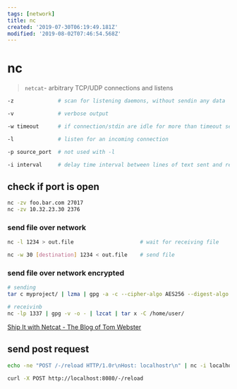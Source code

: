 ```yaml
---
tags: [network]
title: nc
created: '2019-07-30T06:19:49.181Z'
modified: '2019-08-02T07:46:54.568Z'
---
```


# nc

> `netcat`- arbitrary TCP/UDP connections and listens

```sh
-z              # scan for listening daemons, without sendin any data

-v              # verbose output

-w timeout      # if connection/stdin are idle for more than timeout sec, then the connection is silently closed

-l              # listen for an incoming connection

-p source_port  # not used with -l

-i interval     # delay time interval between lines of text sent and received
```

## check if port is open
```sh
nc -zv foo.bar.com 27017  
nc -zv 10.32.23.30 2376
```


### send file over network
```sh
nc -l 1234 > out.file                     # wait for receiving file

nc -w 30 [destination] 1234 < out.file    # send file
```

### send file over network encrypted
```sh
# sending
tar c myproject/ | lzma | gpg -a -c --cipher-algo AES256 --digest-algo SHA512 -o - | nc -w 1 192.168.1.102 1337

# receivinb
nc -lp 1337 | gpg -v -o - | lzcat | tar x -C /home/user/
```
[Ship It with Netcat - The Blog of Tom Webster](https://samurailink3.com/blog/2013/12/31/ship-it-with-netcat/)


## send post request
```sh
echo -ne "POST /-/reload HTTP/1.0r\nHost: localhostr\n" | nc -i localhost 8080

curl -X POST http://localhost:8080/-/reload
```
